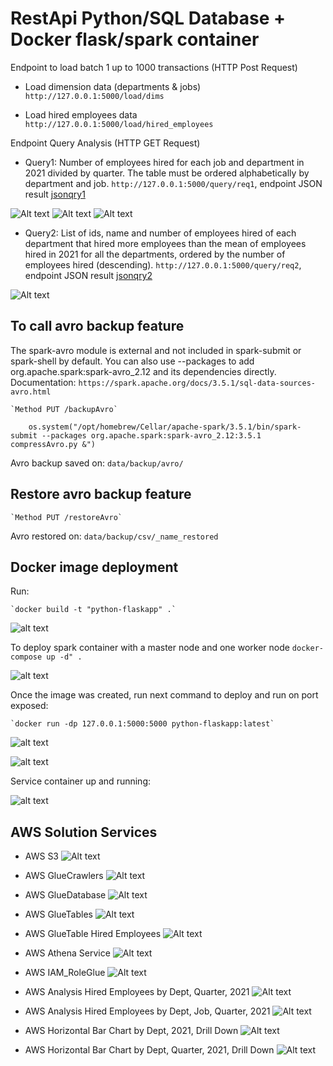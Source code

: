 # RestApi Python/SQL Database + Docker flask/spark container

Endpoint to load batch 1 up to 1000 transactions (HTTP Post Request)

* Load dimension data (departments & jobs)
`http://127.0.0.1:5000/load/dims`

* Load hired employees data 
`http://127.0.0.1:5000/load/hired_employees`

Endpoint Query Analysis (HTTP GET Request)

* Query1: Number of employees hired for each job and department in 2021 divided by quarter. The table must be ordered alphabetically by department and job.
`http://127.0.0.1:5000/query/req1`, endpoint JSON result [jsonqry1](results_query_endpoint/qry1.json)

![Alt text](images/qr1.jpg)
![Alt text](images/qr2.jpg)
![Alt text](images/qr3.jpg)

* Query2: List of ids, name and number of employees hired of each department that hired more employees than the mean of employees hired in 2021 for all the departments, ordered by the number of employees hired (descending).
`http://127.0.0.1:5000/query/req2`, endpoint JSON result [jsonqry2](results_query_endpoint/qry2.json)

![Alt text](images/qr2_2.jpg)

## To call avro backup feature

The spark-avro module is external and not included in spark-submit or spark-shell by default.
You can also use --packages to add org.apache.spark:spark-avro_2.12 and its dependencies directly.
Documentation: `https://spark.apache.org/docs/3.5.1/sql-data-sources-avro.html`

    `Method PUT /backupAvro`

        os.system("/opt/homebrew/Cellar/apache-spark/3.5.1/bin/spark-submit --packages org.apache.spark:spark-avro_2.12:3.5.1 compressAvro.py &")

Avro backup saved on: `data/backup/avro/`

## Restore avro backup feature

    `Method PUT /restoreAvro`

Avro restored on: `data/backup/csv/_name_restored`

## Docker image deployment

Run:

    `docker build -t "python-flaskapp" .`

![alt text](images/docker_container.png)

To deploy spark container with a master node and one worker node
    `docker-compose up -d" .`

![alt text](images/dockerspark.png)

Once the image was created, run next command to deploy and run on port exposed:

    `docker run -dp 127.0.0.1:5000:5000 python-flaskapp:latest`

![alt text](images/dockerbuild.png)

![alt text](images/listmages.png)

Service container up and running:

![alt text](images/service.png)

## AWS Solution Services

* AWS S3 
![Alt text](aws_solution/s3buckets.jpg)

* AWS GlueCrawlers
![Alt text](aws_solution/GlueCrawlers.JPG)

* AWS GlueDatabase
![Alt text](aws_solution/GlueDatabase.JPG)

* AWS GlueTables
![Alt text](aws_solution/GlueTables.JPG)

* AWS GlueTable Hired Employees
![Alt text](aws_solution/GlueTableHR.JPG)

* AWS Athena Service
![Alt text](aws_solution/AthenaService.JPG)

* AWS IAM_RoleGlue
![Alt text](aws_solution/IAM_RoleGlue.JPG)

* AWS Analysis Hired Employees by Dept, Quarter, 2021
![Alt text](aws_solution/hired_emp_bydept_by_q.jpg)

* AWS Analysis Hired Employees by Dept, Job, Quarter, 2021
![Alt text](aws_solution/hired_emp_bydept_job_by_q.jpg)

* AWS Horizontal Bar Chart by Dept, 2021, Drill Down
![Alt text](aws_solution/analysis2.jpg)

* AWS Horizontal Bar Chart by Dept, Quarter, 2021, Drill Down
![Alt text](aws_solution/analysis21.jpg)